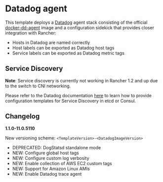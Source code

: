 # Datadog agent

This template deploys a [Datadog](https://www.datadoghq.com/) agent stack consisting of the official [docker-dd-agent](https://www.github.com/Datadog/docker-dd-agent) image and a configuration sidekick that provides closer integration with Rancher:

* Hosts in Datadog are named correctly
* Host labels can be exported as Datadog host tags
* Service labels can be exported as Datadog metric tags

## Service Discovery
**Note**: Service discovery is currently not working in Rancher 1.2 and up due to the switch to CNI networking.

Please refer to the Datadog documentation [here](http://docs.datadoghq.com/guides/servicediscovery/) to learn how to provide configuration templates for Service Discovery in etcd or Consul.

## Changelog

**1.1.0-11.0.5110**

New versioning scheme: `<TemplateVersion>-<DatadogImageVersion>`

* DEPRECATED: DogStatsd standalone mode
* NEW: Configure global host tags
* NEW: Configure custom log verbosity
* NEW: Enable collection of AWS EC2 custom tags
* NEW: Support for Amazon Linux AMIs
* NEW: Enable Datadog trace agent
